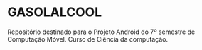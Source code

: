 # GASOLALCOOL
Repositório destinado para o Projeto Android do 7º semestre de Computação Móvel. Curso de Ciência da computação.
